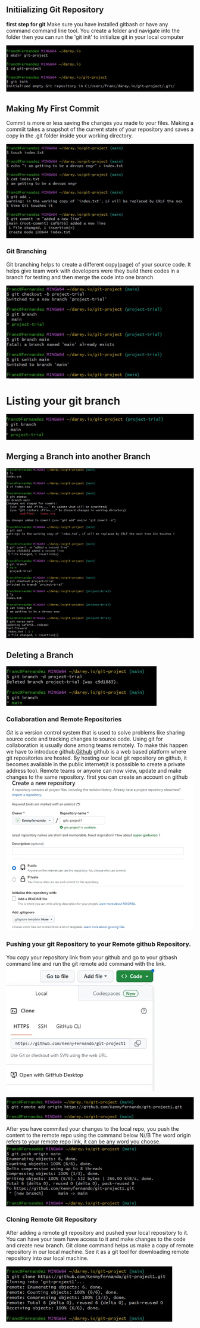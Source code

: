  ## Initiializing Git Repository
 **first step for git** Make sure you have installed gitbash or have any command command line tool. You create a folder and navigate into the folder then you can run the 'git init' to initialize git in your local computer
 
 ![initialization](screenshorts/initialize-git.JPG)

## Making My First Commit
Commit is more or less saving the changes you made to your files. Making a commiit takes a snapshot of the current state of your repository and saves a copy in the .git folder inside your working directory.

![Making-a-commit](screenshorts/commit.JPG)

### Git Branching
Git branching helps to create a different copy(page) of your source code. It helps give team work with developers were they build there codes in a branch for testing and then merge the code into one branch

![creating-and-switching-branch](screenshorts/branching.JPG)

# Listing your git branch
![To-list-Branches](screenshorts/list-branches.JPG)

## Merging a Branch into another Branch
![To-merge-branches](screenshorts/merging.jpg)

## Deleting a Branch
![To-delete-Branches](screenshorts/Deleting-branch.JPG)

### Collaboration and Remote Repositories
*Git* is a version control system that is used to solve problems like sharing source code and tracking changes to source code. Using git for collaboration is usually done among teams remotely. To make this happen we have to introduce github.[Github](https://www.github.com)
github is a web based platform where git repositories are hosted. By hosting our local git repository on github, it becomes available in the public internet(it is posssible to create a private address too). Remote teams or anyone can now view, update and make changes to the same repository.
first you can create an account on github
![Creating-a-repo-in-github](screenshorts/github-repo.JPG)

### Pushing your git Repository to your Remote github Repository.
You copy your repository link from your github and go to your gitbash command line and run the git remote add command with the link. 
![repo-link](screenshorts/link.JPG)

![adding-alocal-repo-in-github](screenshorts/remote.JPG)


After you have commited your changes to the local repo, you push the content to the remote repo using the command below
N//B The word origin refers to your remote repo link, it can be any word you choose.
![repo-link](screenshorts/content.jpg)

### Cloning Remote Git Repository 
After adding a remote git repository and pushed your local repository to it. You can have your team have access to it and make changes to the code and create new branch.
Git clone command helps us make a copy of remote repository in our local machine. See it as a git tool for downloading remote repository into our local machine.

![Cloning](screenshorts/clone.JPG)